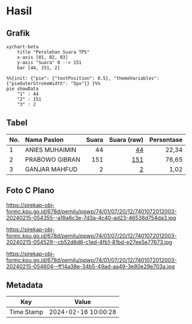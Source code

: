# Hasil

## Grafik

```mermaid
xychart-beta
    title "Perolehan Suara TPS"
    x-axis [01, 02, 03]
    y-axis "Suara" 0 --> 151
    bar [44, 151, 2]
```

```mermaid
%%{init: {"pie": {"textPosition": 0.5}, "themeVariables": {"pieOuterStrokeWidth": "5px"}} }%%
pie showData
    "1" : 44
    "2" : 151
    "3" : 2
```

## Tabel

| No. | Nama Paslon    | Suara | Suara (raw) | Persentase |
|:--- |:-------------- | -----:| -----------:| ----------:|
| 1   | ANIES MUHAIMIN | 44    | [44][p-1]   | 22,34      |
| 2   | PRABOWO GIBRAN | 151   | [151][p-2]  | 76,65      |
| 3   | GANJAR MAHFUD  | 2     | [2][p-3]    | 1,02       |


[p-1]: https://github.com/gigit-pemilu/pemilu-2024-74-sulawesi-tenggara/blob/main/pilpres/hitung-suara/sub/74-sulawesi-tenggara/sub/01-kolaka/sub/07-pomalaa/sub/2012-hakatutobu/sub/003-tps/sub/paslon-1.txt
[p-2]: https://github.com/gigit-pemilu/pemilu-2024-74-sulawesi-tenggara/blob/main/pilpres/hitung-suara/sub/74-sulawesi-tenggara/sub/01-kolaka/sub/07-pomalaa/sub/2012-hakatutobu/sub/003-tps/sub/paslon-2.txt
[p-3]: https://github.com/gigit-pemilu/pemilu-2024-74-sulawesi-tenggara/blob/main/pilpres/hitung-suara/sub/74-sulawesi-tenggara/sub/01-kolaka/sub/07-pomalaa/sub/2012-hakatutobu/sub/003-tps/sub/paslon-3.txt

## Foto C Plano

https://sirekap-obj-formc.kpu.go.id/678d/pemilu/ppwp/74/01/07/20/12/7401072012003-20240215-054355--a19a6c3e-7d3a-4c40-ad23-46538d754da3.jpg

https://sirekap-obj-formc.kpu.go.id/678d/pemilu/ppwp/74/01/07/20/12/7401072012003-20240215-054529--cb52d8d6-c1ed-4fb1-81bd-e27ee5e77673.jpg

https://sirekap-obj-formc.kpu.go.id/678d/pemilu/ppwp/74/01/07/20/12/7401072012003-20240215-054604--ff14a38e-34b5-49ad-aa49-3e80e29e703a.jpg


## Metadata

| Key        | Value               |
| ---------- | ------------------- |
| Time Stamp | 2024-02-16 10:00:28 |



